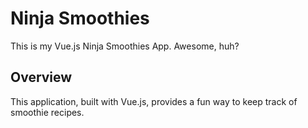 # Ninja Smoothies
This is my Vue.js Ninja Smoothies App.  Awesome, huh?

## Overview
This application, built with Vue.js, provides a fun way to keep track of smoothie recipes.